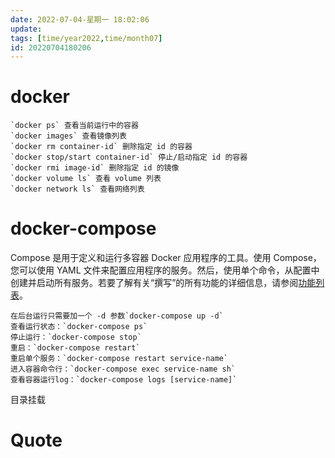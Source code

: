 ```yaml
---
date: 2022-07-04-星期一 18:02:06
update: 
tags: [time/year2022,time/month07]
id: 20220704180206
---
```


# docker
```
`docker ps` 查看当前运行中的容器  
`docker images` 查看镜像列表  
`docker rm container-id` 删除指定 id 的容器  
`docker stop/start container-id` 停止/启动指定 id 的容器  
`docker rmi image-id` 删除指定 id 的镜像  
`docker volume ls` 查看 volume 列表  
`docker network ls` 查看网络列表
```
# docker-compose
Compose 是用于定义和运行多容器 Docker 应用程序的工具。使用 Compose，您可以使用 YAML 文件来配置应用程序的服务。然后，使用单个命令，从配置中创建并启动所有服务。若要了解有关“撰写”的所有功能的详细信息，请参阅[功能列表](https://docs.docker.com/compose/#features)。
```
在后台运行只需要加一个 -d 参数`docker-compose up -d`  
查看运行状态：`docker-compose ps`  
停止运行：`docker-compose stop`  
重启：`docker-compose restart`  
重启单个服务：`docker-compose restart service-name`  
进入容器命令行：`docker-compose exec service-name sh`  
查看容器运行log：`docker-compose logs [service-name]`
```
目录挂载





# Quote
